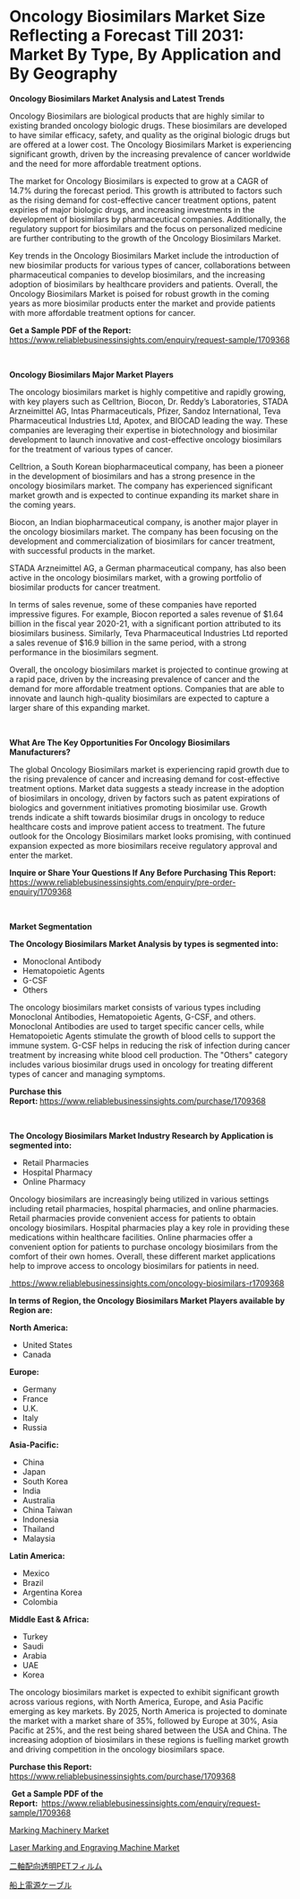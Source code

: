 <p><h1>Oncology Biosimilars Market Size Reflecting a Forecast Till 2031: Market By Type, By Application and By Geography</h1></p><p><strong>Oncology Biosimilars Market Analysis and Latest Trends</strong></p>
<p><p>Oncology Biosimilars are biological products that are highly similar to existing branded oncology biologic drugs. These biosimilars are developed to have similar efficacy, safety, and quality as the original biologic drugs but are offered at a lower cost. The Oncology Biosimilars Market is experiencing significant growth, driven by the increasing prevalence of cancer worldwide and the need for more affordable treatment options.</p><p>The market for Oncology Biosimilars is expected to grow at a CAGR of 14.7% during the forecast period. This growth is attributed to factors such as the rising demand for cost-effective cancer treatment options, patent expiries of major biologic drugs, and increasing investments in the development of biosimilars by pharmaceutical companies. Additionally, the regulatory support for biosimilars and the focus on personalized medicine are further contributing to the growth of the Oncology Biosimilars Market.</p><p>Key trends in the Oncology Biosimilars Market include the introduction of new biosimilar products for various types of cancer, collaborations between pharmaceutical companies to develop biosimilars, and the increasing adoption of biosimilars by healthcare providers and patients. Overall, the Oncology Biosimilars Market is poised for robust growth in the coming years as more biosimilar products enter the market and provide patients with more affordable treatment options for cancer.</p></p>
<p><strong>Get a Sample PDF of the Report:&nbsp;</strong> <a href="https://www.reliablebusinessinsights.com/enquiry/request-sample/1709368">https://www.reliablebusinessinsights.com/enquiry/request-sample/1709368</a></p>
<p>&nbsp;</p>
<p><strong>Oncology Biosimilars Major Market Players</strong></p>
<p><p>The oncology biosimilars market is highly competitive and rapidly growing, with key players such as Celltrion, Biocon, Dr. Reddy’s Laboratories, STADA Arzneimittel AG, Intas Pharmaceuticals, Pfizer, Sandoz International, Teva Pharmaceutical Industries Ltd, Apotex, and BIOCAD leading the way. These companies are leveraging their expertise in biotechnology and biosimilar development to launch innovative and cost-effective oncology biosimilars for the treatment of various types of cancer.</p><p>Celltrion, a South Korean biopharmaceutical company, has been a pioneer in the development of biosimilars and has a strong presence in the oncology biosimilars market. The company has experienced significant market growth and is expected to continue expanding its market share in the coming years.</p><p>Biocon, an Indian biopharmaceutical company, is another major player in the oncology biosimilars market. The company has been focusing on the development and commercialization of biosimilars for cancer treatment, with successful products in the market.</p><p>STADA Arzneimittel AG, a German pharmaceutical company, has also been active in the oncology biosimilars market, with a growing portfolio of biosimilar products for cancer treatment.</p><p>In terms of sales revenue, some of these companies have reported impressive figures. For example, Biocon reported a sales revenue of $1.64 billion in the fiscal year 2020-21, with a significant portion attributed to its biosimilars business. Similarly, Teva Pharmaceutical Industries Ltd reported a sales revenue of $16.9 billion in the same period, with a strong performance in the biosimilars segment.</p><p>Overall, the oncology biosimilars market is projected to continue growing at a rapid pace, driven by the increasing prevalence of cancer and the demand for more affordable treatment options. Companies that are able to innovate and launch high-quality biosimilars are expected to capture a larger share of this expanding market.</p></p>
<p>&nbsp;</p>
<p><strong>What Are The Key Opportunities For Oncology Biosimilars Manufacturers?</strong></p>
<p><p>The global Oncology Biosimilars market is experiencing rapid growth due to the rising prevalence of cancer and increasing demand for cost-effective treatment options. Market data suggests a steady increase in the adoption of biosimilars in oncology, driven by factors such as patent expirations of biologics and government initiatives promoting biosimilar use. Growth trends indicate a shift towards biosimilar drugs in oncology to reduce healthcare costs and improve patient access to treatment. The future outlook for the Oncology Biosimilars market looks promising, with continued expansion expected as more biosimilars receive regulatory approval and enter the market.</p></p>
<p><strong>Inquire or Share Your Questions If Any Before Purchasing This Report:</strong> <a href="https://www.reliablebusinessinsights.com/enquiry/pre-order-enquiry/1709368">https://www.reliablebusinessinsights.com/enquiry/pre-order-enquiry/1709368</a></p>
<p>&nbsp;</p>
<p><strong>Market Segmentation</strong></p>
<p><strong>The Oncology Biosimilars Market Analysis by types is segmented into:</strong></p>
<p><ul><li>Monoclonal Antibody</li><li>Hematopoietic Agents</li><li>G-CSF</li><li>Others</li></ul></p>
<p><p>The oncology biosimilars market consists of various types including Monoclonal Antibodies, Hematopoietic Agents, G-CSF, and others. Monoclonal Antibodies are used to target specific cancer cells, while Hematopoietic Agents stimulate the growth of blood cells to support the immune system. G-CSF helps in reducing the risk of infection during cancer treatment by increasing white blood cell production. The "Others" category includes various biosimilar drugs used in oncology for treating different types of cancer and managing symptoms.</p></p>
<p><strong>Purchase this Report:&nbsp;</strong><a href="https://www.reliablebusinessinsights.com/purchase/1709368">https://www.reliablebusinessinsights.com/purchase/1709368</a></p>
<p>&nbsp;</p>
<p><strong>The Oncology Biosimilars Market Industry Research by Application is segmented into:</strong></p>
<p><ul><li>Retail Pharmacies</li><li>Hospital Pharmacy</li><li>Online Pharmacy</li></ul></p>
<p><p>Oncology biosimilars are increasingly being utilized in various settings including retail pharmacies, hospital pharmacies, and online pharmacies. Retail pharmacies provide convenient access for patients to obtain oncology biosimilars. Hospital pharmacies play a key role in providing these medications within healthcare facilities. Online pharmacies offer a convenient option for patients to purchase oncology biosimilars from the comfort of their own homes. Overall, these different market applications help to improve access to oncology biosimilars for patients in need.</p></p>
<p><a href="https://www.reliablebusinessinsights.com/oncology-biosimilars-r1709368">&nbsp;https://www.reliablebusinessinsights.com/oncology-biosimilars-r1709368</a></p>
<p><strong>In terms of Region, the Oncology Biosimilars Market Players available by Region are:</strong></p>
<p>
    <p> <strong> North America: </strong>
        <ul>
            <li>United States</li>
            <li>Canada</li>
        </ul>
        </p> 
    <p> <strong> Europe: </strong>
        <ul>
            <li>Germany</li>
            <li>France</li>
            <li>U.K.</li>
            <li>Italy</li>
            <li>Russia</li>
        </ul>
        </p> 
    <p> <strong> Asia-Pacific: </strong>
        <ul>
            <li>China</li>
            <li>Japan</li>
            <li>South Korea</li>
            <li>India</li>
            <li>Australia</li>
            <li>China Taiwan</li>
            <li>Indonesia</li>
            <li>Thailand</li>
            <li>Malaysia</li>
        </ul>
        </p> 
    <p> <strong> Latin America: </strong>
        <ul>
            <li>Mexico</li>
            <li>Brazil</li>
            <li>Argentina Korea</li>
            <li>Colombia</li>
        </ul>
        </p> 
    <p> <strong> Middle East & Africa: </strong>
        <ul>
            <li>Turkey</li>
            <li>Saudi</li>
            <li>Arabia</li>
            <li>UAE</li>
            <li>Korea</li>
        </ul>
    </p>
    </p>
<p><p>The oncology biosimilars market is expected to exhibit significant growth across various regions, with North America, Europe, and Asia Pacific emerging as key markets. By 2025, North America is projected to dominate the market with a market share of 35%, followed by Europe at 30%, Asia Pacific at 25%, and the rest being shared between the USA and China. The increasing adoption of biosimilars in these regions is fuelling market growth and driving competition in the oncology biosimilars space.</p></p>
<p><strong>Purchase this Report: </strong><a href="https://www.reliablebusinessinsights.com/purchase/1709368">https://www.reliablebusinessinsights.com/purchase/1709368</a></p>
<p>&nbsp;<strong>Get a Sample PDF of the Report:&nbsp;&nbsp;</strong><a href="https://www.reliablebusinessinsights.com/enquiry/request-sample/1709368">https://www.reliablebusinessinsights.com/enquiry/request-sample/1709368</a></p>
<p><strong></strong></p>
<p><p><a href="https://github.com/anggakarna133/Market-Research-Report-List-1/blob/main/marking-machinery-market.md">Marking Machinery Market</a></p><p><a href="https://github.com/sleepman642/Market-Research-Report-List-1/blob/main/laser-marking-and-engraving-machine-market.md">Laser Marking and Engraving Machine Market</a></p><p><a href="https://github.com/LizaHeller2023/Market-Research-Report-List-1/blob/main/1577796178336.md">二軸配向透明PETフィルム</a></p><p><a href="https://github.com/deonnorth8/Market-Research-Report-List-2/blob/main/3798466178335.md">船上電源ケーブル</a></p></p>